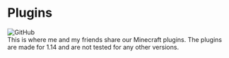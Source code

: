 # Plugins
![GitHub](https://img.shields.io/github/license/colonel260/Plugins)  
This is where me and my friends share our Minecraft plugins.
The plugins are made for 1.14 and are not tested for any other versions.